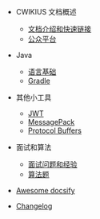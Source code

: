 - CWIKIUS 文档概述
  - [文档介绍和快速链接](README.md)
  - [公众平台](CONTACT.md)

- Java
  - [语言基础](java/fundamentals/index.md)
  - [Gradle](gradle.md)
  
- 其他小工具
  - [JWT](jwt/README.md)
  - [MessagePack](message-pack/index.md)
  - [Protocol Buffers](protocol-buffers/index.md)

- 面试和算法
  - [面试问题和经验](interview/index.md)
  - [算法题](algorithm/index.md)
  
- [Awesome docsify](awesome.md)
- [Changelog](changelog.md)